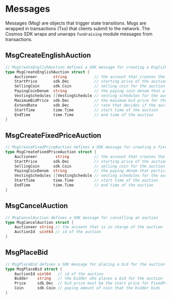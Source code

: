 <!-- order: 4 -->

# Messages

Messages (Msg) are objects that trigger state transitions. Msgs are wrapped in transactions (Txs) that clients submit to the network. The Cosmos SDK wraps and unwraps `fundraising` module messages from transactions.

## MsgCreateEnglishAuction

```go
// MsgCreateEnglishAuction defines a SDK message for creating a English type auction
type MsgCreateEnglishAuction struct {
	Auctioneer       string            // the account that creates the auction
	StartPrice       sdk.Dec           // starting price of the auction
	SellingCoin      sdk.Coin          // selling coin for the auction
	PayingCoinDenom  string            // the paying coin denom that a bidder needs to bid for
	VestingSchedules []VestingSchedule // vesting schedules for the auction
	MaximumBidPrice  sdk.Dec           // the maximum bid price for the auction
	ExtendRate       sdk.Dec           // rate that decides if the auction needs another round
	StartTime        time.Time         // start time of the auction
	EndTime          time.Time         // end time of the auction
}
```

## MsgCreateFixedPriceAuction

```go
// MsgCreateFixedPriceAuction defines a SDK message for creating a fixed price type auction
type MsgCreateFixedPriceAuction struct {
	Auctioneer        string           // the account that creates the auction
	StartPrice       sdk.Dec           // starting price of the auction
	SellingCoin      sdk.Coin          // selling coin for the auction
	PayingCoinDenom  string            // the paying denom that participants need to bid for
	VestingSchedules []VestingSchedule // vesting schedules for the auction
	StartTime        time.Time         // start time of the auction
	EndTime          time.Time         // end time of the auction
}
```


## MsgCancelAuction

```go
// MsgCancelAuction defines a SDK message for cancelling an auction
type MsgCancelAuction struct {
	Auctioneer string // the account that is in charge of the auction
	AuctionId  uint64 // id of the auction
}
```

## MsgPlaceBid
```go
// MsgPlaceBid defines a SDK message for placing a bid for the auction
type MsgPlaceBid struct {
	AuctionId uint64   // id of the auction
	Bidder    string   // the bidder who places a bid for the auction
	Price     sdk.Dec  // bid price must be the start price for FixedPriceAuction whereas it can only be increased for EnglishAuction
	Coin      sdk.Coin // paying amount of coin that the bidder bids
}
```